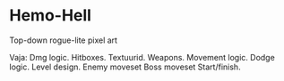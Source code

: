 # Hemo-Hell
Top-down rogue-lite pixel art

Vaja:
Dmg logic.
Hitboxes.
Textuurid.
Weapons.
Movement logic.
Dodge logic.
Level design.
Enemy moveset
Boss moveset
Start/finish.
